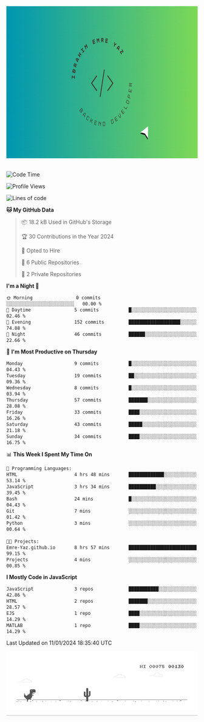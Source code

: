 <a href="https://emre-yaz.github.io/" target="_blank">
  <img src="Logo.gif" alt="Personal Logo" width="900" height="400">
</a>
<br>
<br>

<!--START_SECTION:waka-->
![Code Time](http://img.shields.io/badge/Code%20Time-9%20hrs%2039%20mins-blue)

![Profile Views](http://img.shields.io/badge/Profile%20Views-14-blue)

![Lines of code](https://img.shields.io/badge/From%20Hello%20World%20I%27ve%20Written-613.7%20thousand%20lines%20of%20code-blue)

**🐱 My GitHub Data** 

> 📦 18.2 kB Used in GitHub's Storage 
 > 
> 🏆 30 Contributions in the Year 2024
 > 
> 💼 Opted to Hire
 > 
> 📜 6 Public Repositories 
 > 
> 🔑 2 Private Repositories 
 > 
**I'm a Night 🦉** 

```text
🌞 Morning                0 commits           ░░░░░░░░░░░░░░░░░░░░░░░░░   00.00 % 
🌆 Daytime                5 commits           █░░░░░░░░░░░░░░░░░░░░░░░░   02.46 % 
🌃 Evening                152 commits         ███████████████████░░░░░░   74.88 % 
🌙 Night                  46 commits          ██████░░░░░░░░░░░░░░░░░░░   22.66 % 
```
📅 **I'm Most Productive on Thursday** 

```text
Monday                   9 commits           █░░░░░░░░░░░░░░░░░░░░░░░░   04.43 % 
Tuesday                  19 commits          ██░░░░░░░░░░░░░░░░░░░░░░░   09.36 % 
Wednesday                8 commits           █░░░░░░░░░░░░░░░░░░░░░░░░   03.94 % 
Thursday                 57 commits          ███████░░░░░░░░░░░░░░░░░░   28.08 % 
Friday                   33 commits          ████░░░░░░░░░░░░░░░░░░░░░   16.26 % 
Saturday                 43 commits          █████░░░░░░░░░░░░░░░░░░░░   21.18 % 
Sunday                   34 commits          ████░░░░░░░░░░░░░░░░░░░░░   16.75 % 
```


📊 **This Week I Spent My Time On** 

```text
💬 Programming Languages: 
HTML                     4 hrs 48 mins       █████████████░░░░░░░░░░░░   53.14 % 
JavaScript               3 hrs 34 mins       ██████████░░░░░░░░░░░░░░░   39.45 % 
Bash                     24 mins             █░░░░░░░░░░░░░░░░░░░░░░░░   04.43 % 
Git                      7 mins              ░░░░░░░░░░░░░░░░░░░░░░░░░   01.42 % 
Python                   3 mins              ░░░░░░░░░░░░░░░░░░░░░░░░░   00.64 % 

🐱‍💻 Projects: 
Emre-Yaz.github.io       8 hrs 57 mins       █████████████████████████   99.15 % 
Projects                 4 mins              ░░░░░░░░░░░░░░░░░░░░░░░░░   00.85 % 
```

**I Mostly Code in JavaScript** 

```text
JavaScript               3 repos             ███████████░░░░░░░░░░░░░░   42.86 % 
HTML                     2 repos             ███████░░░░░░░░░░░░░░░░░░   28.57 % 
EJS                      1 repo              ████░░░░░░░░░░░░░░░░░░░░░   14.29 % 
MATLAB                   1 repo              ████░░░░░░░░░░░░░░░░░░░░░   14.29 % 
```




 Last Updated on 11/01/2024 18:35:40 UTC
<!--END_SECTION:waka-->

![Alt Text](dino.gif)

<!--
**Emre-Yaz/emre-yaz** is a ✨ _special_ ✨ repository because its `README.md` (this file) appears on your GitHub profile.
-->
